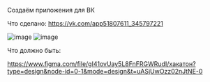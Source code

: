 Создаём приложения для ВК

Что сделано:
https://vk.com/app51807611_345797221

![image](https://github.com/Giramon/Hakaton/assets/120495791/94310f41-6cee-4af2-8905-d329baa0e340)
![image](https://github.com/Giramon/Hakaton/assets/120495791/a202a6cc-621c-429f-b4a1-1426f55f58a7)


Что должно быть:

https://www.figma.com/file/gI41ovUay5L8FnFRGWRudI/хакатон?type=design&node-id=0-1&mode=design&t=uASjUwOzz02nJtNE-0
